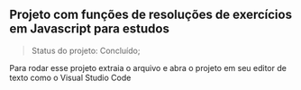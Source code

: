 <h2>Projeto com funções de resoluções de exercícios em Javascript para estudos</h2>

>Status do projeto: Concluído;

Para rodar esse projeto extraia o arquivo e abra o projeto em seu editor de texto como o Visual Studio Code
